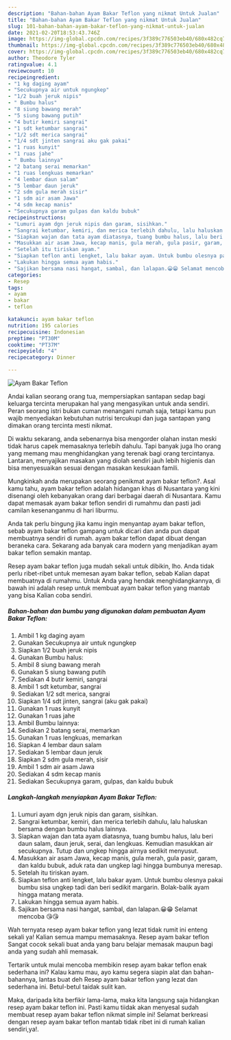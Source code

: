 ```yaml
---
description: "Bahan-bahan Ayam Bakar Teflon yang nikmat Untuk Jualan"
title: "Bahan-bahan Ayam Bakar Teflon yang nikmat Untuk Jualan"
slug: 101-bahan-bahan-ayam-bakar-teflon-yang-nikmat-untuk-jualan
date: 2021-02-20T18:53:43.746Z
image: https://img-global.cpcdn.com/recipes/3f389c776503eb40/680x482cq70/ayam-bakar-teflon-foto-resep-utama.jpg
thumbnail: https://img-global.cpcdn.com/recipes/3f389c776503eb40/680x482cq70/ayam-bakar-teflon-foto-resep-utama.jpg
cover: https://img-global.cpcdn.com/recipes/3f389c776503eb40/680x482cq70/ayam-bakar-teflon-foto-resep-utama.jpg
author: Theodore Tyler
ratingvalue: 4.1
reviewcount: 10
recipeingredient:
- "1 kg daging ayam"
- "Secukupnya air untuk ngungkep"
- "1/2 buah jeruk nipis"
- " Bumbu halus"
- "8 siung bawang merah"
- "5 siung bawang putih"
- "4 butir kemiri sangrai"
- "1 sdt ketumbar sangrai"
- "1/2 sdt merica sangrai"
- "1/4 sdt jinten sangrai aku gak pakai"
- "1 ruas kunyit"
- "1 ruas jahe"
- " Bumbu lainnya"
- "2 batang serai memarkan"
- "1 ruas lengkuas memarkan"
- "4 lembar daun salam"
- "5 lembar daun jeruk"
- "2 sdm gula merah sisir"
- "1 sdm air asam Jawa"
- "4 sdm kecap manis"
- "Secukupnya garam gulpas dan kaldu bubuk"
recipeinstructions:
- "Lumuri ayam dgn jeruk nipis dan garam, sisihkan."
- "Sangrai ketumbar, kemiri, dan merica terlebih dahulu, lalu haluskan bersama dengan bumbu halus lainnya."
- "Siapkan wajan dan tata ayam diatasnya, tuang bumbu halus, lalu beri daun salam, daun jeruk, serai, dan lengkuas. Kemudian masukkan air secukupnya. Tutup dan ungkep hingga airnya sedikit menyusut."
- "Masukkan air asam Jawa, kecap manis, gula merah, gula pasir, garam, dan kaldu bubuk, aduk rata dan ungkep lagi hingga bumbunya meresap."
- "Setelah itu tiriskan ayam."
- "Siapkan teflon anti lengket, lalu bakar ayam. Untuk bumbu olesnya pakai bumbu sisa ungkep tadi dan beri sedikit margarin. Bolak-balik ayam hingga matang merata."
- "Lakukan hingga semua ayam habis."
- "Sajikan bersama nasi hangat, sambal, dan lalapan.😀😁 Selamat mencoba 😘😘"
categories:
- Resep
tags:
- ayam
- bakar
- teflon

katakunci: ayam bakar teflon 
nutrition: 195 calories
recipecuisine: Indonesian
preptime: "PT30M"
cooktime: "PT37M"
recipeyield: "4"
recipecategory: Dinner

---
```



![Ayam Bakar Teflon](https://img-global.cpcdn.com/recipes/3f389c776503eb40/680x482cq70/ayam-bakar-teflon-foto-resep-utama.jpg)

Andai kalian seorang orang tua, mempersiapkan santapan sedap bagi keluarga tercinta merupakan hal yang mengasyikan untuk anda sendiri. Peran seorang istri bukan cuman menangani rumah saja, tetapi kamu pun wajib menyediakan kebutuhan nutrisi tercukupi dan juga santapan yang dimakan orang tercinta mesti nikmat.

Di waktu  sekarang, anda sebenarnya bisa mengorder olahan instan meski tidak harus capek memasaknya terlebih dahulu. Tapi banyak juga lho orang yang memang mau menghidangkan yang terenak bagi orang tercintanya. Lantaran, menyajikan masakan yang diolah sendiri jauh lebih higienis dan bisa menyesuaikan sesuai dengan masakan kesukaan famili. 



Mungkinkah anda merupakan seorang penikmat ayam bakar teflon?. Asal kamu tahu, ayam bakar teflon adalah hidangan khas di Nusantara yang kini disenangi oleh kebanyakan orang dari berbagai daerah di Nusantara. Kamu dapat memasak ayam bakar teflon sendiri di rumahmu dan pasti jadi camilan kesenanganmu di hari liburmu.

Anda tak perlu bingung jika kamu ingin menyantap ayam bakar teflon, sebab ayam bakar teflon gampang untuk dicari dan anda pun dapat membuatnya sendiri di rumah. ayam bakar teflon dapat dibuat dengan beraneka cara. Sekarang ada banyak cara modern yang menjadikan ayam bakar teflon semakin mantap.

Resep ayam bakar teflon juga mudah sekali untuk dibikin, lho. Anda tidak perlu ribet-ribet untuk memesan ayam bakar teflon, sebab Kalian dapat membuatnya di rumahmu. Untuk Anda yang hendak menghidangkannya, di bawah ini adalah resep untuk membuat ayam bakar teflon yang mantab yang bisa Kalian coba sendiri.

<!--inarticleads1-->

##### Bahan-bahan dan bumbu yang digunakan dalam pembuatan Ayam Bakar Teflon:

1. Ambil 1 kg daging ayam
1. Gunakan Secukupnya air untuk ngungkep
1. Siapkan 1/2 buah jeruk nipis
1. Gunakan  Bumbu halus:
1. Ambil 8 siung bawang merah
1. Gunakan 5 siung bawang putih
1. Sediakan 4 butir kemiri, sangrai
1. Ambil 1 sdt ketumbar, sangrai
1. Sediakan 1/2 sdt merica, sangrai
1. Siapkan 1/4 sdt jinten, sangrai (aku gak pakai)
1. Gunakan 1 ruas kunyit
1. Gunakan 1 ruas jahe
1. Ambil  Bumbu lainnya:
1. Sediakan 2 batang serai, memarkan
1. Gunakan 1 ruas lengkuas, memarkan
1. Siapkan 4 lembar daun salam
1. Sediakan 5 lembar daun jeruk
1. Siapkan 2 sdm gula merah, sisir
1. Ambil 1 sdm air asam Jawa
1. Sediakan 4 sdm kecap manis
1. Sediakan Secukupnya garam, gulpas, dan kaldu bubuk




<!--inarticleads2-->

##### Langkah-langkah menyiapkan Ayam Bakar Teflon:

1. Lumuri ayam dgn jeruk nipis dan garam, sisihkan.
1. Sangrai ketumbar, kemiri, dan merica terlebih dahulu, lalu haluskan bersama dengan bumbu halus lainnya.
1. Siapkan wajan dan tata ayam diatasnya, tuang bumbu halus, lalu beri daun salam, daun jeruk, serai, dan lengkuas. Kemudian masukkan air secukupnya. Tutup dan ungkep hingga airnya sedikit menyusut.
1. Masukkan air asam Jawa, kecap manis, gula merah, gula pasir, garam, dan kaldu bubuk, aduk rata dan ungkep lagi hingga bumbunya meresap.
1. Setelah itu tiriskan ayam.
1. Siapkan teflon anti lengket, lalu bakar ayam. Untuk bumbu olesnya pakai bumbu sisa ungkep tadi dan beri sedikit margarin. Bolak-balik ayam hingga matang merata.
1. Lakukan hingga semua ayam habis.
1. Sajikan bersama nasi hangat, sambal, dan lalapan.😀😁 Selamat mencoba 😘😘




Wah ternyata resep ayam bakar teflon yang lezat tidak rumit ini enteng sekali ya! Kalian semua mampu memasaknya. Resep ayam bakar teflon Sangat cocok sekali buat anda yang baru belajar memasak maupun bagi anda yang sudah ahli memasak.

Tertarik untuk mulai mencoba membikin resep ayam bakar teflon enak sederhana ini? Kalau kamu mau, ayo kamu segera siapin alat dan bahan-bahannya, lantas buat deh Resep ayam bakar teflon yang lezat dan sederhana ini. Betul-betul taidak sulit kan. 

Maka, daripada kita berfikir lama-lama, maka kita langsung saja hidangkan resep ayam bakar teflon ini. Pasti kamu tiidak akan menyesal sudah membuat resep ayam bakar teflon nikmat simple ini! Selamat berkreasi dengan resep ayam bakar teflon mantab tidak ribet ini di rumah kalian sendiri,ya!.

